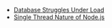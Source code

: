 * [Database Struggles Under Load](https://github.com/mahinul-wenexus/Notes/blob/main/database-struggles-under-load.md)
* [Single Thread Nature of Node.js](https://github.com/mahinul-wenexus/Notes/blob/main/Single_threaded_nature_of_Node.js.md)
